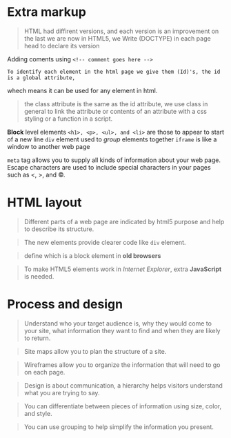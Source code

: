 # Extra markup 

> HTML had diffirent versions, and each version is an improvement on the last
> we are now in HTML5, we Write (DOCTYPE) in each page head to declare its version

Adding coments using    ``<!-- comment goes here -->`` 

    To identify each element in the html page we give them (Id)'s, the id is a global attribute,
whech means it can be used for any element in html.

> the class attribute is the same as the id attribute, 
> we use class in general to link the attribute or contents of an attribute with a css styling 
> or a function in a script.

**Block** level elements `<h1>, <p>, <ul>, and <li>` are those to appear to start of a new line
`div` element used to _group_ elements together
`iframe` is like a window to another web page 

`meta` tag allows you to supply all kinds of information about your web page.
Escape characters are used to include special characters in your pages such as <, >, and ©.

# HTML layout

> Different parts of a web page are indicated by html5 purpose and help to describe its structure.

> The new elements provide clearer code like `div` element.

> define which is a block element in **old browsers**

> To make HTML5 elements work in _Internet Explorer_, extra **JavaScript** is needed.



# Process and design 

> Understand who your target audience is, why they would come to your site, what information
they want to find and when they are likely to return.

> Site maps allow you to plan the structure of a site.

> Wireframes allow you to organize the information that will need to go on each page.

> Design is about communication, a hierarchy helps visitors understand what you are trying to say.

> You can differentiate between pieces of information using size, color, and style.

> You can use grouping to help simplify the information you present.

